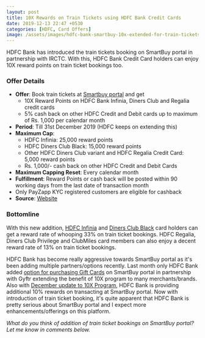 ```yaml
---
layout: post
title: 10X Rewards on Train Tickets using HDFC Bank Credit Cards
date: 2019-12-13 22:47 +0530
categories: [HDFC, Card Offers]
image: /assets/images/hdfc-bank-smartbuy-10x-extended-for-train-tickets.jpg
---
```


HDFC Bank has introduced the train tickets booking on SmartBuy portal in partnership with IRCTC. With this, HDFC Bank Credit Card holders can enjoy 10X reward points on train ticket bookings too.

### Offer Details

- **Offer**: Book train tickets at [Smartbuy portal](https://offers.smartbuy.hdfcbank.com/lite/train) and get
  - 10X Reward Points on HDFC Bank Infinia, Diners Club and Regalia credit cards
  - 5% cash back on other HDFC Credit and Debit cards up to maximum of Rs. 1,000 per calendar month
- **Period**: Till 31st December 2019 (HDFC keeps on extending this)
- **Maximum Cap**:
  - HDFC Infinia: 25,000 reward points
  - HDFC Diners Club Black: 15,000 reward points
  - Other HDFC Diners Club variant and HDFC Regalia Credit Card: 5,000 reward points
  - Rs. 1,000/- cash back on other HDFC Credit and Debit Cards
- **Maximum Capping Reset**: Every calendar month
- **Fulfillment**: Reward Points or cash back will be posted within 90 working days from the last date of transaction month
- Only PayZapp KYC registered customers are eligible for cashback
- **Source**: [Website](https://offers.smartbuy.hdfcbank.com/offer_details/14165)

### Bottomline

With this new addition, [HDFC Infinia](/hdfc-bank-infinia-credit-card-upgrade-experience/) and [Diners Club Black](/hdfc-diners-club-black-credit-card-review/) card holders can get a reward rate of whooping 33% on train ticket bookings. HDFC Regalia, Diners Club Privilege and ClubMiles card members can also enjoy a decent reward rate of 13% on train ticket bookings.

HDFC Bank has become really aggressive towards SmartBuy portal as it's been adding multiple partners/options recently. Last month only HDFC Bank added [option for purchasing Gift Cards](/10x-rewards-on-gift-vouchers-using-hdfc-bank-credit-cards/) on SmartBuy portal in partnership with Gyftr extending the benefit of 10X program to many merchants/brands. Also with [December update to 10X Program](/hdfc-smartbuy-10x-rewards-even-more-rewarding-with-december-2019-update/), HDFC Bank is providing additional 10% rewards on transacting at SmartBuy portal. Now with introduction of train ticket booking, it's quite apparent that HDFC Bank is pretty serious about SmartBuy portal and I expect more enhancements/offerings on this platform.

_What do you think of addition of train ticket bookings on SmartBuy portal? Let me know in comments below._
